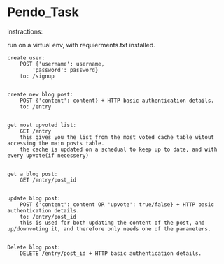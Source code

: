 # Pendo_Task

instractions:

run on a virtual env, with requierments.txt installed.

	create user:
		POST {'username': username,
			'password': password}
		to: /signup
	

	create new blog post:
		POST {'content': content} + HTTP basic authentication details.
		to: /entry
	
	
	get most upvoted list:
		GET /entry
		this gives you the list from the most voted cache table witout accessing the main posts table.
		the cache is updated on a schedual to keep up to date, and with every upvote(if necessery)
	

	get a blog post:
		GET /entry/post_id
	

	update blog post:
		POST {'content': content OR 'upvote': true/false} + HTTP basic authentication details.
		to: /entry/post_id
		this is used for both updating the content of the post, and up/downvoting it, and therefore only needs one of the parameters.
	
	
	Delete blog post:
		DELETE /entry/post_id + HTTP basic authentication details.
	

	